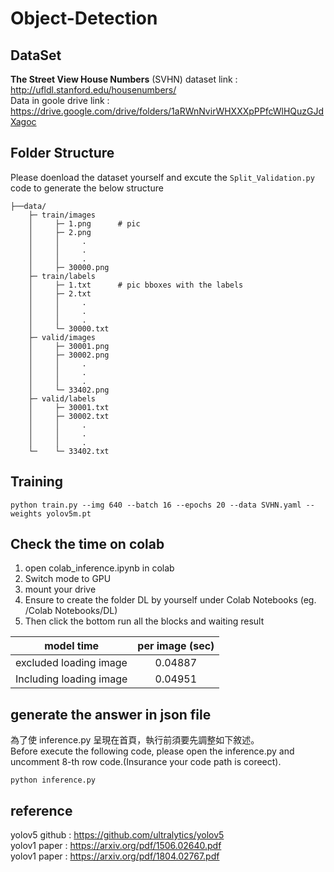 # Object-Detection
DataSet
---
**The Street View House Numbers** (SVHN) dataset link : http://ufldl.stanford.edu/housenumbers/  
Data in goole drive link : https://drive.google.com/drive/folders/1aRWnNvirWHXXXpPPfcWlHQuzGJdXagoc  

Folder Structure  
---
Please doenload the dataset yourself and excute the ```Split_Validation.py``` code to generate the below structure 
```
├──data/
    ├─ train/images
    │     ├─ 1.png      # pic 
    │     ├─ 2.png
    │     │     .
    │     │     .
    │     │     .
    │     ├─ 30000.png
    ├─ train/labels
    │     ├─ 1.txt      # pic bboxes with the labels
    │     ├─ 2.txt
    │     │     .
    │     │     .
    │     │     .
    │     └─ 30000.txt
    ├─ valid/images
    │     ├─ 30001.png
    │     ├─ 30002.png
    │     │     .
    │     │     .
    │     │     .
    │     └─ 33402.png
    ├─ valid/labels
    │     ├─ 30001.txt
    │     ├─ 30002.txt
    │     │     .
    │     │     .
    │     │     .
    └─    └─ 33402.txt
```

Training
---
```
python train.py --img 640 --batch 16 --epochs 20 --data SVHN.yaml --weights yolov5m.pt  
```


Check the time on colab
---
1. open colab_inference.ipynb in colab 
2. Switch mode to GPU 
3. mount your drive  
4. Ensure to create the folder DL by yourself under Colab Notebooks (eg. /Colab Notebooks/DL)
5. Then click the bottom run all the blocks and waiting result 

| model time        | per image (sec) |
| ------------- |:-------------:|
| excluded loading image | 0.04887 |
| Including loading image | 0.04951|


generate the answer in json file
---
為了使 inference.py 呈現在首頁，執行前須要先調整如下敘述。  
Before execute the following code, please open the inference.py and uncomment 8-th row code.(Insurance your code path is coreect).
```
python inference.py
```

reference
---
yolov5 github : https://github.com/ultralytics/yolov5  
yolov1 paper : https://arxiv.org/pdf/1506.02640.pdf  
yolov1 paper : https://arxiv.org/pdf/1804.02767.pdf  
